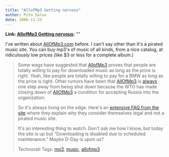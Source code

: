 ```yaml
---
title: "AllofMp3 Getting nervous"
author: Pito Salas
date: 2006-11-23
---
```


**Link: [AllofMp3 Getting nervous](None):** ""

I've written about [AllOfMp3.com](<http://www.allofmp3.com>) before. I can't
say other than it's a pirated music site. You can buy mp3's of music of all
kinds, from a nice catalog, at ridiculously low prices (like $3 or less for a
complete album.)

>
> Some wags have suggested that [AllofMp3](<http://www.allofmp3.com>) proves
> that people are totally willing to pay for downloaded music as long as the
> price is right. Yeah, like people are totally willing to pay for a BMW as
> long as the price is right. Other rumors have been that
> [AllOfMp3](<http://www.allofmp3.com>) is
> [always](<http://www.msnbc.msn.com/id/15653071/>) one step away from being
> shut down because the WTO has made closing down of
> [AllOfMp3](<http://www.allofmp3.com>) a condition for accepting Russia into
> the organization.
>
> So it's always living on the edge. Here's an [extensive FAQ from the
> site](<http://www.allofmp3.com/press/centre.shtml?s=993&d=18191974>) where
> they explain why they consider themselves legal and not a pirated music
> site.
>
> It's an interesting thing to watch. Don't ask me how I know, but today the
> site is up but "Downloading is disabled due to scheduled maintenance." Maybe
> D-Day is upon us?
>
> Technorati Tags: [mp3](<http://www.technorati.com/tag/mp3>),
> [music](<http://www.technorati.com/tag/music>),
> [allofmp3](<http://www.technorati.com/tag/allofmp3>)


